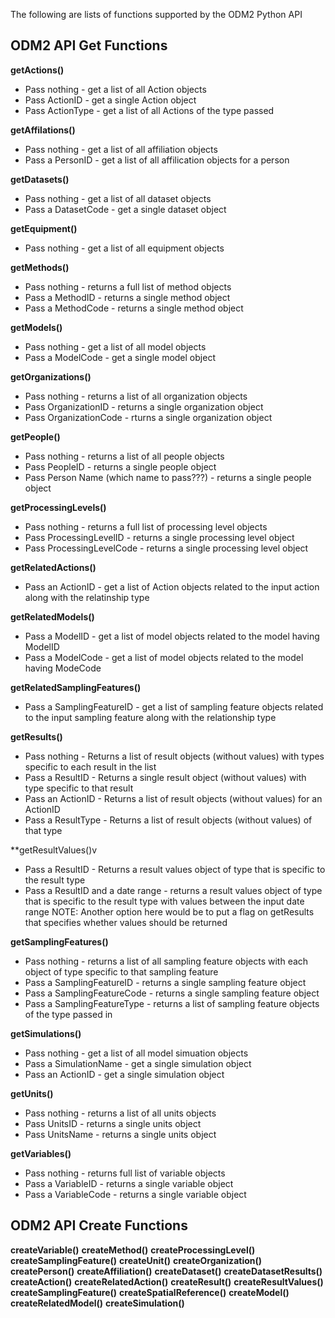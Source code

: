 The following are lists of functions supported by the ODM2 Python API

ODM2 API Get Functions
---
**getActions()**
* Pass nothing - get a list of all Action objects
* Pass ActionID - get a single Action object
* Pass ActionType - get a list of all Actions of the type passed

**getAffilations()**
* Pass nothing - get a list of all affiliation objects
* Pass a PersonID - get a list of all affilication objects for a person

**getDatasets()**
* Pass nothing - get a list of all dataset objects
* Pass a DatasetCode - get a single dataset object

**getEquipment()**
* Pass nothing - get a list of all equipment objects

**getMethods()**
* Pass nothing - returns a full list of method objects
* Pass a MethodID - returns a single method object
* Pass a MethodCode - returns a single method object

**getModels()**
* Pass nothing - get a list of all model objects
* Pass a ModelCode - get a single model object

**getOrganizations()**
* Pass nothing - returns a list of all organization objects
* Pass OrganizationID - returns a single organization object
* Pass OrganizationCode - rturns a single organization object

**getPeople()**
* Pass nothing - returns a list of all people objects
* Pass PeopleID - returns a single people object
* Pass Person Name (which name to pass???) - returns a single people object

**getProcessingLevels()**
* Pass nothing - returns a full list of processing level objects
* Pass ProcessingLevelID - returns a single processing level object
* Pass ProcessingLevelCode - returns a single processing level object

**getRelatedActions()**
* Pass an ActionID - get a list of Action objects related to the input action along with the relatinship type

**getRelatedModels()**
* Pass a ModelID - get a list of model objects related to the model having ModelID
* Pass a ModelCode - get a list of model objects related to the model having ModeCode

**getRelatedSamplingFeatures()**
* Pass a SamplingFeatureID - get a list of sampling feature objects related to the input sampling feature along with the relationship type

**getResults()**
* Pass nothing - Returns a list of result objects (without values) with types specific to each result in the list
* Pass a ResultID - Returns a single result object (without values) with type specific to that result
* Pass an ActionID - Returns a list of result objects (without values) for an ActionID
* Pass a ResultType - Returns a list of result objects (without values) of that type

**getResultValues()v
* Pass a ResultID - Returns a result values object of type that is specific to the result type
* Pass a ResultID and a date range - returns a result values object of type that is specific to the result type with values between the input date range
NOTE:  Another option here would be to put a flag on getResults that specifies whether values should be returned

**getSamplingFeatures()**
* Pass nothing - returns a list of all sampling feature objects with each object of type specific to that sampling feature
* Pass a SamplingFeatureID - returns a single sampling feature object
* Pass a SamplingFeatureCode - returns a single sampling feature object
* Pass a SamplingFeatureType - returns a list of sampling feature objects of the type passed in 

**getSimulations()**
* Pass nothing - get a list of all model simuation objects
* Pass a SimulationName - get a single simulation object
* Pass an ActionID - get a single simulation object

**getUnits()**
* Pass nothing - returns a list of all units objects
* Pass UnitsID - returns a single units object
* Pass UnitsName - returns a single units object

**getVariables()**
* Pass nothing - returns full list of variable objects
* Pass a VariableID - returns a single variable object
* Pass a VariableCode - returns a single variable object


ODM2 API Create Functions
---
**createVariable()**
**createMethod()**
**createProcessingLevel()**
**createSamplingFeature()**
**createUnit()**
**createOrganization()**
**createPerson()**
**createAffiliation()**
**createDataset()**
**createDatasetResults()**
**createAction()**
**createRelatedAction()**
**createResult()**
**createResultValues()** 
**createSamplingFeature()**
**createSpatialReference()**
**createModel()**
**createRelatedModel()**
**createSimulation()**